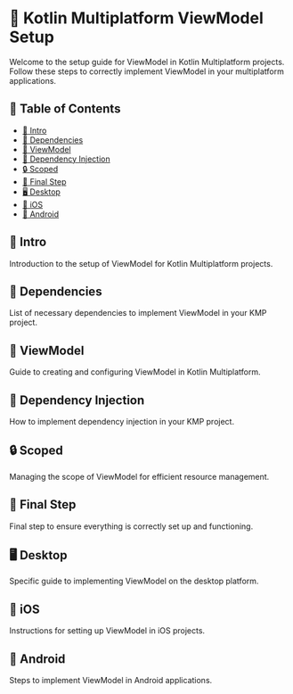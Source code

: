 # 📱 Kotlin Multiplatform ViewModel Setup

Welcome to the setup guide for ViewModel in Kotlin Multiplatform projects. Follow these steps to correctly implement ViewModel in your multiplatform applications.

## 📑 Table of Contents
- [🌟 Intro](#-intro)
- [🔧 Dependencies](#-dependencies)
- [🧠 ViewModel](#-viewmodel)
- [💉 Dependency Injection](#-dependency-injection)
- [🔒 Scoped](#-scoped)
- [🚀 Final Step](#-final-step)
- [🖥️ Desktop](#-desktop)
- [📱 iOS](#-ios)
- [🤖 Android](#-android)

## 🌟 Intro
Introduction to the setup of ViewModel for Kotlin Multiplatform projects.

## 🔧 Dependencies
List of necessary dependencies to implement ViewModel in your KMP project.

## 🧠 ViewModel
Guide to creating and configuring ViewModel in Kotlin Multiplatform.

## 💉 Dependency Injection
How to implement dependency injection in your KMP project.

## 🔒 Scoped
Managing the scope of ViewModel for efficient resource management.

## 🚀 Final Step
Final step to ensure everything is correctly set up and functioning.

## 🖥️ Desktop
Specific guide to implementing ViewModel on the desktop platform.

## 📱 iOS
Instructions for setting up ViewModel in iOS projects.

## 🤖 Android
Steps to implement ViewModel in Android applications.
